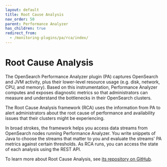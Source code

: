 ```yaml
---
layout: default
title: Root Cause Analysis
nav_order: 50
parent: Performance Analyzer
has_children: true
redirect_from:
  - /monitoring-plugins/pa/rca/index/
---
```


# Root Cause Analysis

The OpenSearch Performance Analyzer plugin (PA) captures OpenSearch and JVM activity, plus their lower-level resource usage (e.g. disk, network, CPU, and memory). Based on this instrumentation, Performance Analyzer computes and exposes diagnostic metrics so that administrators can measure and understand the bottlenecks in their OpenSearch clusters.

The Root Cause Analysis framework (RCA) uses the information from PA to alert administrators about the root cause of performance and availability issues that their clusters might be experiencing.

In broad strokes, the framework helps you access data streams from OpenSearch nodes running Performance Analyzer. You write snippets of Java to choose the streams that matter to you and evaluate the streams' PA metrics against certain thresholds. As RCA runs, you can access the state of each analysis using the REST API.

To learn more about Root Cause Analysis, see [its repository on GitHub](https://github.com/opensearch-project/performance-analyzer-rca).
